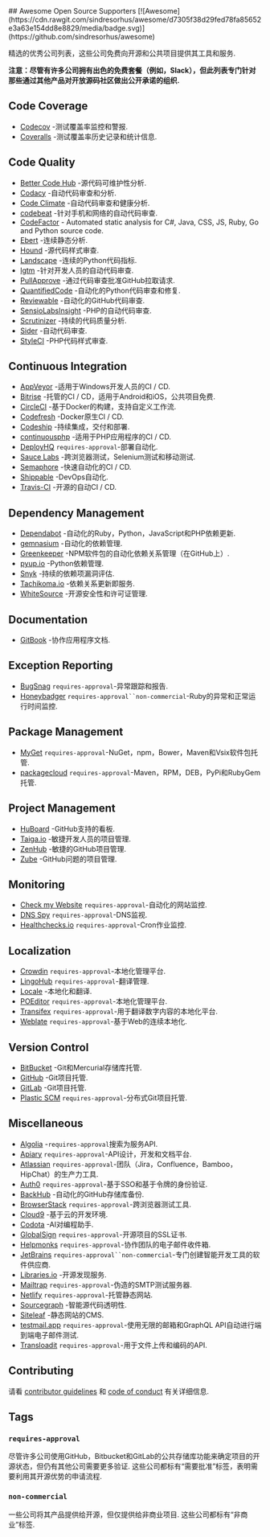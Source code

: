 <div class="github-widget" data-repo="zachflower/awesome-open-source-supporters"></div>
<script async src="https://pagead2.googlesyndication.com/pagead/js/adsbygoogle.js"></script><ins class="adsbygoogle" style="display:block" data-ad-client="ca-pub-6890694312814945" data-ad-slot="5473692530" data-ad-format="auto"  data-full-width-responsive="true"></ins><script>(adsbygoogle = window.adsbygoogle || []).push({});</script>
## Awesome Open Source Supporters [![Awesome](https://cdn.rawgit.com/sindresorhus/awesome/d7305f38d29fed78fa85652e3a63e154dd8e8829/media/badge.svg)](https://github.com/sindresorhus/awesome)

精选的优秀公司列表，这些公司免费向开源和公共项目提供其工具和服务.

**注意：尽管有许多公司拥有出色的免费套餐（例如，Slack），但此列表专门针对那些通过其他产品对开放源码社区做出公开承诺的组织.**



## Code Coverage

- [Codecov](https://codecov.io/) -测试覆盖率监控和警报.
- [Coveralls](https://coveralls.io/) -测试覆盖率历史记录和统计信息.

## Code Quality

- [Better Code Hub](https://bettercodehub.com/) -源代码可维护性分析.
- [Codacy](https://www.codacy.com/) -自动代码审查和分析.
- [Code Climate](https://codeclimate.com/) -自动代码审查和健康分析.
- [codebeat](https://codebeat.co/) -针对手机和网络的自动代码审查.
- [CodeFactor](https://www.codefactor.io/) - Automated static analysis for C#, Java, CSS, JS, Ruby, Go and Python source code.
- [Ebert](https://ebertapp.io/) -连续静态分析.
- [Hound](https://houndci.com/) -源代码样式审查.
- [Landscape](https://landscape.io/) -连续的Python代码指标.
- [lgtm](https://lgtm.com/) -针对开发人员的自动代码审查.
- [PullApprove](https://about.pullapprove.com/) -通过代码审查批准GitHub拉取请求.
- [QuantifiedCode](https://www.quantifiedcode.com/) -自动化的Python代码审查和修复.
- [Reviewable](https://reviewable.io/) -自动化的GitHub代码审查.
- [SensioLabsInsight](https://insight.sensiolabs.com/) -PHP的自动代码审查.
- [Scrutinizer](https://scrutinizer-ci.com/) -持续的代码质量分析.
- [Sider](https://sider.review/) -自动代码审查.
- [StyleCI](https://styleci.io/) -PHP代码样式审查.

## Continuous Integration

- [AppVeyor](https://www.appveyor.com/) -适用于Windows开发人员的CI / CD.
- [Bitrise](https://www.bitrise.io/) -托管的CI / CD，适用于Android和iOS，公共项目免费.
- [CircleCI](https://circleci.com/) -基于Docker的构建，支持自定义工作流.
- [Codefresh](https://codefresh.io/) -Docker原生CI / CD.
- [Codeship](https://codeship.com/) -持续集成，交付和部署.
- [continuousphp](https://continuousphp.com/) -适用于PHP应用程序的CI / CD.
- [DeployHQ](https://www.deployhq.com/) `requires-approval`-部署自动化.
- [Sauce Labs](https://saucelabs.com/) -跨浏览器测试，Selenium测试和移动测试.
- [Semaphore](https://semaphoreci.com/) -快速自动化的CI / CD.
- [Shippable](https://www.shippable.com/) -DevOps自动化.
- [Travis-CI](https://travis-ci.org/) -开源的自动CI / CD.

## Dependency Management

- [Dependabot](https://dependabot.com/) -自动化的Ruby，Python，JavaScript和PHP依赖更新.
- [gemnasium](https://gemnasium.com/) -自动化的依赖管理.
- [Greenkeeper](https://greenkeeper.io/) -NPM软件包的自动化依赖关系管理（在GitHub上）.
- [pyup.io](https://pyup.io/) -Python依赖管理.
- [Snyk](https://snyk.io/) -持续的依赖项漏洞评估.
- [Tachikoma.io](http://tachikoma.io/) -依赖关系更新即服务.
- [WhiteSource](https://www.whitesourcesoftware.com/) -开源安全性和许可证管理.

## Documentation

- [GitBook](https://www.gitbook.com/) -协作应用程序文档.

## Exception Reporting

- [BugSnag](https://www.bugsnag.com/) `requires-approval`-异常跟踪和报告.
- [Honeybadger](https://www.honeybadger.io) `requires-approval``non-commercial`-Ruby的异常和正常运行时间监控.

## Package Management

- [MyGet](https://myget.org/) `requires-approval`-NuGet，npm，Bower，Maven和Vsix软件包托管.
- [packagecloud](https://packagecloud.io/pricing) `requires-approval`-Maven，RPM，DEB，PyPi和RubyGem托管.

## Project Management

- [HuBoard](https://huboard.com/) -GitHub支持的看板.
- [Taiga.io](https://taiga.io/) -敏捷开发人员的项目管理.
- [ZenHub](https://www.zenhub.com/) -敏捷的GitHub项目管理.
- [Zube](https://zube.io/) -GitHub问题的项目管理.

## Monitoring

- [Check my Website](https://checkmy.ws/) `requires-approval`-自动化的网站监控.
- [DNS Spy](https://dnsspy.io/) `requires-approval`-DNS监视.
- [Healthchecks.io](https://healthchecks.io/) `requires-approval`-Cron作业监控.

## Localization

- [Crowdin](https://crowdin.com/) `requires-approval`-本地化管理平台.
- [LingoHub](https://lingohub.com/) `requires-approval`-翻译管理.
- [Locale](https://www.localeapp.com/) -本地化和翻译.
- [POEditor](https://poeditor.com/) `requires-approval`-本地化管理平台.
- [Transifex](https://www.transifex.com/) `requires-approval`-用于翻译数字内容的本地化平台.
- [Weblate](https://weblate.org/) `requires-approval`-基于Web的连续本地化.

## Version Control

- [BitBucket](https://bitbucket.org/) -Git和Mercurial存储库托管.
- [GitHub](https://github.com/) -Git项目托管.
- [GitLab](https://about.gitlab.com/) -Git项目托管.
- [Plastic SCM](https://www.plasticscm.com/) `requires-approval`-分布式Git项目托管.

## Miscellaneous

- [Algolia](https://www.algolia.com) -`requires-approval`搜索为服务API.
- [Apiary](https://apiary.io/) `requires-approval`-API设计，开发和文档平台.
- [Atlassian](https://www.atlassian.com/software/views/open-source-license-request) `requires-approval`-团队（Jira，Confluence，Bamboo，HipChat）的生产力工具.
- [Auth0](https://auth0.com/) `requires-approval`-基于SSO和基于令牌的身份验证.
- [BackHub](https://backhub.co/) -自动化的GitHub存储库备份.
- [BrowserStack](https://www.browserstack.com/) `requires-approval`-跨浏览器测试工具.
- [Cloud9](https://c9.io/) -基于云的开发环境.
- [Codota](https://www.codota.com/) -AI对编程助手.
- [GlobalSign](https://www.globalsign.com/en/ssl/ssl-open-source/) `requires-approval`-开源项目的SSL证书.
- [Helpmonks](https://helpmonks.com/) `requires-approval`-协作团队的电子邮件收件箱.
- [JetBrains](https://www.jetbrains.com/buy/opensource/) `requires-approval``non-commercial`-专门创建智能开发工具的软件供应商.
- [Libraries.io](https://libraries.io/) -开源发现服务.
- [Mailtrap](https://mailtrap.io/) `requires-approval`-伪造的SMTP测试服务器.
- [Netlify](https://www.netlify.com) `requires-approval`-托管静态网站.
- [Sourcegraph](https://sourcegraph.com/) -智能源代码透明性.
- [Siteleaf](https://www.siteleaf.com/) -静态网站的CMS.
- [testmail.app](https://testmail.app/) `requires-approval`-使用无限的邮箱和GraphQL API自动进行端到端电子邮件测试.
- [Transloadit](https://transloadit.com/) `requires-approval`-用于文件上传和编码的API.

## Contributing

请看 [contributor guidelines](https://github.com/zachflower/awesome-open-source-supporters/blob/master/.github/CONTRIBUTING.md) 和 [code of conduct](https://github.com/zachflower/awesome-open-source-supporters/blob/master/.github/CODE-OF-CONDUCT.md) 有关详细信息.

## Tags

### `requires-approval`

 尽管许多公司使用GitHub，Bitbucket和GitLab的公共存储库功能来确定项目的开源状态，但仍有其他公司需要更多验证.  这些公司都标有“需要批准”标签，表明需要利用其开源优势的申请流程.

### `non-commercial`

 一些公司将其产品提供给开源，但仅提供给非商业项目.  这些公司都标有“非商业”标签.
